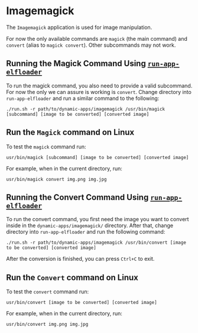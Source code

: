 # Imagemagick

The `Imagemagick` application is used for image manipulation.

For now the only available commands are `magick` (the main command) and `convert` (alias to `magick convert`). Other subcommands may not work.

## Running the Magick Command Using [`run-app-elfloader`](https://github.com/unikraft/run-app-elfloader)

To run the magick command, you also need to provide a valid subcommand. For now the only we can assure is working is `convert`.
Change directory into `run-app-elfloader` and run a similar command to the following:

```console
./run.sh -r path/to/dynamic-apps/imagemagick /usr/bin/magick [subcommand] [image to be converted] [converted image]
```

## Run the `Magick` command on Linux

To test the `magick` command run:

```console
usr/bin/magick [subcommand] [image to be converted] [converted image]
```

For example, when in the current directory, run:

```console
usr/bin/magick convert img.png img.jpg
```

## Running the Convert Command Using [`run-app-elfloader`](https://github.com/unikraft/run-app-elfloader)

To run the convert command, you first need the image you want to convert inside in the `dynamic-apps/imagemagick/` directory.
After that, change directory into `run-app-elfloader` and run the following command:

```console
./run.sh -r path/to/dynamic-apps/imagemagick /usr/bin/convert [image to be converted] [converted image]
```

After the conversion is finished, you can press `Ctrl+C` to exit.

## Run the `Convert` command on Linux

To test the `convert` command run:

```console
usr/bin/convert [image to be converted] [converted image]
```

For example, when in the current directory, run:

```console
usr/bin/convert img.png img.jpg
```
